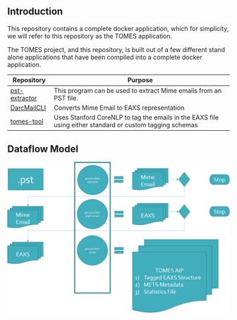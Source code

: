 ## Introduction

This repository contains a complete docker application, which for simplicity, we will refer to this
repository as the TOMES application.

The TOMES project, and this repository, is built out of a few different stand alone applications that have been compiled
into a complete docker application.


Repository | Purpose
---------- | --------
[pst-extractor](https://github.com/StateArchivesOfNorthCarolina/pst-extractor) | This program can be used to extract Mime emails from an PST file.
[DarcMailCLI](https://github.com/StateArchivesOfNorthCarolina/DarcMailCLI) | Converts Mime Email to EAXS representation
[tomes-tool](https://github.com/StateArchivesOfNorthCarolina/tomes_tool) | Uses Stanford CoreNLP to tag the emails in the EAXS file using either standard or custom tagging schemas


## Dataflow Model

![URM](docs/tomes_prgram_flow.png)

